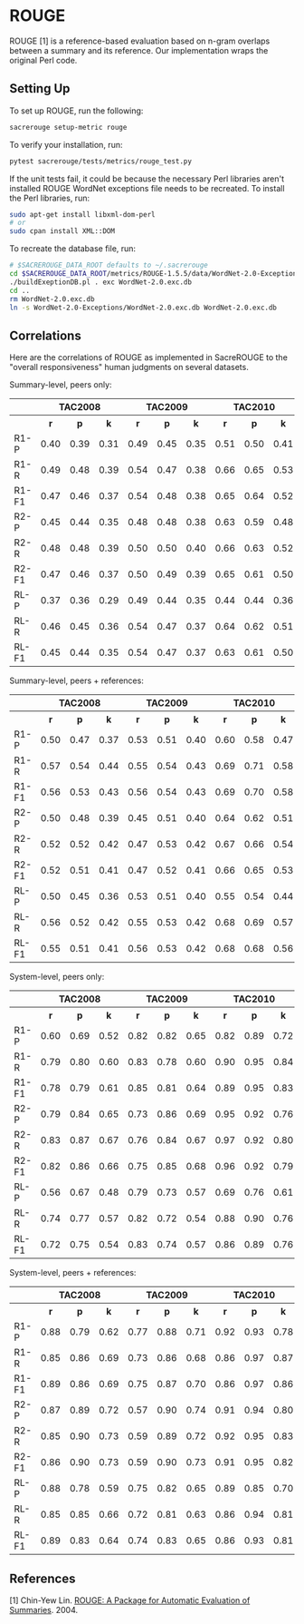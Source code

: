 # ROUGE
ROUGE [1] is a reference-based evaluation based on n-gram overlaps between a summary and its reference.
Our implementation wraps the original Perl code.

## Setting Up
To set up ROUGE, run the following:
```bash
sacrerouge setup-metric rouge
```

To verify your installation, run:
```bash
pytest sacrerouge/tests/metrics/rouge_test.py
```
If the unit tests fail, it could be because the necessary Perl libraries aren't installed ROUGE WordNet exceptions file needs to be recreated.
To install the Perl libraries, run:
```bash
sudo apt-get install libxml-dom-perl
# or
sudo cpan install XML::DOM
```
To recreate the database file, run:
```bash
# $SACREROUGE_DATA_ROOT defaults to ~/.sacrerouge
cd $SACREROUGE_DATA_ROOT/metrics/ROUGE-1.5.5/data/WordNet-2.0-Exceptions
./buildExeptionDB.pl . exc WordNet-2.0.exc.db
cd ..
rm WordNet-2.0.exc.db
ln -s WordNet-2.0-Exceptions/WordNet-2.0.exc.db WordNet-2.0.exc.db
```

## Correlations
Here are the correlations of ROUGE as implemented in SacreROUGE to the "overall responsiveness" human judgments on several datasets.

Summary-level, peers only:
<table>
<tr>
<th></th>
<th colspan="3">TAC2008</th>
<th colspan="3">TAC2009</th>
<th colspan="3">TAC2010</th>
<th colspan="3">TAC2011</th>
</tr>
<tr>
<th></th>
<th>r</th>
<th>p</th>
<th>k</th>
<th>r</th>
<th>p</th>
<th>k</th>
<th>r</th>
<th>p</th>
<th>k</th>
<th>r</th>
<th>p</th>
<th>k</th>
</tr>
<tr>
<td>R1-P</td>
<td>0.40</td>
<td>0.39</td>
<td>0.31</td>
<td>0.49</td>
<td>0.45</td>
<td>0.35</td>
<td>0.51</td>
<td>0.50</td>
<td>0.41</td>
<td>0.57</td>
<td>0.50</td>
<td>0.40</td>
</tr>
<tr>
<td>R1-R</td>
<td>0.49</td>
<td>0.48</td>
<td>0.39</td>
<td>0.54</td>
<td>0.47</td>
<td>0.38</td>
<td>0.66</td>
<td>0.65</td>
<td>0.53</td>
<td>0.59</td>
<td>0.52</td>
<td>0.43</td>
</tr>
<tr>
<td>R1-F1</td>
<td>0.47</td>
<td>0.46</td>
<td>0.37</td>
<td>0.54</td>
<td>0.48</td>
<td>0.38</td>
<td>0.65</td>
<td>0.64</td>
<td>0.52</td>
<td>0.59</td>
<td>0.52</td>
<td>0.42</td>
</tr>
<tr>
<td>R2-P</td>
<td>0.45</td>
<td>0.44</td>
<td>0.35</td>
<td>0.48</td>
<td>0.48</td>
<td>0.38</td>
<td>0.63</td>
<td>0.59</td>
<td>0.48</td>
<td>0.55</td>
<td>0.49</td>
<td>0.39</td>
</tr>
<tr>
<td>R2-R</td>
<td>0.48</td>
<td>0.48</td>
<td>0.39</td>
<td>0.50</td>
<td>0.50</td>
<td>0.40</td>
<td>0.66</td>
<td>0.63</td>
<td>0.52</td>
<td>0.56</td>
<td>0.50</td>
<td>0.41</td>
</tr>
<tr>
<td>R2-F1</td>
<td>0.47</td>
<td>0.46</td>
<td>0.37</td>
<td>0.50</td>
<td>0.49</td>
<td>0.39</td>
<td>0.65</td>
<td>0.61</td>
<td>0.50</td>
<td>0.56</td>
<td>0.50</td>
<td>0.40</td>
</tr>
<tr>
<td>RL-P</td>
<td>0.37</td>
<td>0.36</td>
<td>0.29</td>
<td>0.49</td>
<td>0.44</td>
<td>0.35</td>
<td>0.44</td>
<td>0.44</td>
<td>0.36</td>
<td>0.57</td>
<td>0.47</td>
<td>0.38</td>
</tr>
<tr>
<td>RL-R</td>
<td>0.46</td>
<td>0.45</td>
<td>0.36</td>
<td>0.54</td>
<td>0.47</td>
<td>0.37</td>
<td>0.64</td>
<td>0.62</td>
<td>0.51</td>
<td>0.59</td>
<td>0.49</td>
<td>0.40</td>
</tr>
<tr>
<td>RL-F1</td>
<td>0.45</td>
<td>0.44</td>
<td>0.35</td>
<td>0.54</td>
<td>0.47</td>
<td>0.37</td>
<td>0.63</td>
<td>0.61</td>
<td>0.50</td>
<td>0.59</td>
<td>0.49</td>
<td>0.40</td>
</tr>
</table>

Summary-level, peers + references:
<table>
<tr>
<th></th>
<th colspan="3">TAC2008</th>
<th colspan="3">TAC2009</th>
<th colspan="3">TAC2010</th>
<th colspan="3">TAC2011</th>
</tr>
<tr>
<th></th>
<th>r</th>
<th>p</th>
<th>k</th>
<th>r</th>
<th>p</th>
<th>k</th>
<th>r</th>
<th>p</th>
<th>k</th>
<th>r</th>
<th>p</th>
<th>k</th>
</tr>
<tr>
<td>R1-P</td>
<td>0.50</td>
<td>0.47</td>
<td>0.37</td>
<td>0.53</td>
<td>0.51</td>
<td>0.40</td>
<td>0.60</td>
<td>0.58</td>
<td>0.47</td>
<td>0.56</td>
<td>0.53</td>
<td>0.43</td>
</tr>
<tr>
<td>R1-R</td>
<td>0.57</td>
<td>0.54</td>
<td>0.44</td>
<td>0.55</td>
<td>0.54</td>
<td>0.43</td>
<td>0.69</td>
<td>0.71</td>
<td>0.58</td>
<td>0.57</td>
<td>0.55</td>
<td>0.45</td>
</tr>
<tr>
<td>R1-F1</td>
<td>0.56</td>
<td>0.53</td>
<td>0.43</td>
<td>0.56</td>
<td>0.54</td>
<td>0.43</td>
<td>0.69</td>
<td>0.70</td>
<td>0.58</td>
<td>0.57</td>
<td>0.55</td>
<td>0.45</td>
</tr>
<tr>
<td>R2-P</td>
<td>0.50</td>
<td>0.48</td>
<td>0.39</td>
<td>0.45</td>
<td>0.51</td>
<td>0.40</td>
<td>0.64</td>
<td>0.62</td>
<td>0.51</td>
<td>0.51</td>
<td>0.48</td>
<td>0.38</td>
</tr>
<tr>
<td>R2-R</td>
<td>0.52</td>
<td>0.52</td>
<td>0.42</td>
<td>0.47</td>
<td>0.53</td>
<td>0.42</td>
<td>0.67</td>
<td>0.66</td>
<td>0.54</td>
<td>0.52</td>
<td>0.49</td>
<td>0.39</td>
</tr>
<tr>
<td>R2-F1</td>
<td>0.52</td>
<td>0.51</td>
<td>0.41</td>
<td>0.47</td>
<td>0.52</td>
<td>0.41</td>
<td>0.66</td>
<td>0.65</td>
<td>0.53</td>
<td>0.52</td>
<td>0.49</td>
<td>0.39</td>
</tr>
<tr>
<td>RL-P</td>
<td>0.50</td>
<td>0.45</td>
<td>0.36</td>
<td>0.53</td>
<td>0.51</td>
<td>0.40</td>
<td>0.55</td>
<td>0.54</td>
<td>0.44</td>
<td>0.57</td>
<td>0.52</td>
<td>0.41</td>
</tr>
<tr>
<td>RL-R</td>
<td>0.56</td>
<td>0.52</td>
<td>0.42</td>
<td>0.55</td>
<td>0.53</td>
<td>0.42</td>
<td>0.68</td>
<td>0.69</td>
<td>0.57</td>
<td>0.58</td>
<td>0.53</td>
<td>0.43</td>
</tr>
<tr>
<td>RL-F1</td>
<td>0.55</td>
<td>0.51</td>
<td>0.41</td>
<td>0.56</td>
<td>0.53</td>
<td>0.42</td>
<td>0.68</td>
<td>0.68</td>
<td>0.56</td>
<td>0.58</td>
<td>0.54</td>
<td>0.43</td>
</tr>
</table>

System-level, peers only:
<table>
<tr>
<th></th>
<th colspan="3">TAC2008</th>
<th colspan="3">TAC2009</th>
<th colspan="3">TAC2010</th>
<th colspan="3">TAC2011</th>
</tr>
<tr>
<th></th>
<th>r</th>
<th>p</th>
<th>k</th>
<th>r</th>
<th>p</th>
<th>k</th>
<th>r</th>
<th>p</th>
<th>k</th>
<th>r</th>
<th>p</th>
<th>k</th>
</tr>
<tr>
<td>R1-P</td>
<td>0.60</td>
<td>0.69</td>
<td>0.52</td>
<td>0.82</td>
<td>0.82</td>
<td>0.65</td>
<td>0.82</td>
<td>0.89</td>
<td>0.72</td>
<td>0.91</td>
<td>0.82</td>
<td>0.64</td>
</tr>
<tr>
<td>R1-R</td>
<td>0.79</td>
<td>0.80</td>
<td>0.60</td>
<td>0.83</td>
<td>0.78</td>
<td>0.60</td>
<td>0.90</td>
<td>0.95</td>
<td>0.84</td>
<td>0.91</td>
<td>0.80</td>
<td>0.60</td>
</tr>
<tr>
<td>R1-F1</td>
<td>0.78</td>
<td>0.79</td>
<td>0.61</td>
<td>0.85</td>
<td>0.81</td>
<td>0.64</td>
<td>0.89</td>
<td>0.95</td>
<td>0.83</td>
<td>0.91</td>
<td>0.82</td>
<td>0.64</td>
</tr>
<tr>
<td>R2-P</td>
<td>0.79</td>
<td>0.84</td>
<td>0.65</td>
<td>0.73</td>
<td>0.86</td>
<td>0.69</td>
<td>0.95</td>
<td>0.92</td>
<td>0.76</td>
<td>0.94</td>
<td>0.77</td>
<td>0.57</td>
</tr>
<tr>
<td>R2-R</td>
<td>0.83</td>
<td>0.87</td>
<td>0.67</td>
<td>0.76</td>
<td>0.84</td>
<td>0.67</td>
<td>0.97</td>
<td>0.92</td>
<td>0.80</td>
<td>0.93</td>
<td>0.78</td>
<td>0.59</td>
</tr>
<tr>
<td>R2-F1</td>
<td>0.82</td>
<td>0.86</td>
<td>0.66</td>
<td>0.75</td>
<td>0.85</td>
<td>0.68</td>
<td>0.96</td>
<td>0.92</td>
<td>0.79</td>
<td>0.94</td>
<td>0.77</td>
<td>0.59</td>
</tr>
<tr>
<td>RL-P</td>
<td>0.56</td>
<td>0.67</td>
<td>0.48</td>
<td>0.79</td>
<td>0.73</td>
<td>0.57</td>
<td>0.69</td>
<td>0.76</td>
<td>0.61</td>
<td>0.92</td>
<td>0.78</td>
<td>0.61</td>
</tr>
<tr>
<td>RL-R</td>
<td>0.74</td>
<td>0.77</td>
<td>0.57</td>
<td>0.82</td>
<td>0.72</td>
<td>0.54</td>
<td>0.88</td>
<td>0.90</td>
<td>0.76</td>
<td>0.92</td>
<td>0.78</td>
<td>0.60</td>
</tr>
<tr>
<td>RL-F1</td>
<td>0.72</td>
<td>0.75</td>
<td>0.54</td>
<td>0.83</td>
<td>0.74</td>
<td>0.57</td>
<td>0.86</td>
<td>0.89</td>
<td>0.76</td>
<td>0.93</td>
<td>0.79</td>
<td>0.62</td>
</tr>
</table>

System-level, peers + references:
<table>
<tr>
<th></th>
<th colspan="3">TAC2008</th>
<th colspan="3">TAC2009</th>
<th colspan="3">TAC2010</th>
<th colspan="3">TAC2011</th>
</tr>
<tr>
<th></th>
<th>r</th>
<th>p</th>
<th>k</th>
<th>r</th>
<th>p</th>
<th>k</th>
<th>r</th>
<th>p</th>
<th>k</th>
<th>r</th>
<th>p</th>
<th>k</th>
</tr>
<tr>
<td>R1-P</td>
<td>0.88</td>
<td>0.79</td>
<td>0.62</td>
<td>0.77</td>
<td>0.88</td>
<td>0.71</td>
<td>0.92</td>
<td>0.93</td>
<td>0.78</td>
<td>0.70</td>
<td>0.87</td>
<td>0.71</td>
</tr>
<tr>
<td>R1-R</td>
<td>0.85</td>
<td>0.86</td>
<td>0.69</td>
<td>0.73</td>
<td>0.86</td>
<td>0.68</td>
<td>0.86</td>
<td>0.97</td>
<td>0.87</td>
<td>0.70</td>
<td>0.86</td>
<td>0.69</td>
</tr>
<tr>
<td>R1-F1</td>
<td>0.89</td>
<td>0.86</td>
<td>0.69</td>
<td>0.75</td>
<td>0.87</td>
<td>0.70</td>
<td>0.86</td>
<td>0.97</td>
<td>0.86</td>
<td>0.70</td>
<td>0.88</td>
<td>0.72</td>
</tr>
<tr>
<td>R2-P</td>
<td>0.87</td>
<td>0.89</td>
<td>0.72</td>
<td>0.57</td>
<td>0.90</td>
<td>0.74</td>
<td>0.91</td>
<td>0.94</td>
<td>0.80</td>
<td>0.70</td>
<td>0.78</td>
<td>0.59</td>
</tr>
<tr>
<td>R2-R</td>
<td>0.85</td>
<td>0.90</td>
<td>0.73</td>
<td>0.59</td>
<td>0.89</td>
<td>0.72</td>
<td>0.92</td>
<td>0.95</td>
<td>0.83</td>
<td>0.70</td>
<td>0.77</td>
<td>0.60</td>
</tr>
<tr>
<td>R2-F1</td>
<td>0.86</td>
<td>0.90</td>
<td>0.73</td>
<td>0.59</td>
<td>0.90</td>
<td>0.73</td>
<td>0.91</td>
<td>0.95</td>
<td>0.82</td>
<td>0.70</td>
<td>0.78</td>
<td>0.60</td>
</tr>
<tr>
<td>RL-P</td>
<td>0.88</td>
<td>0.78</td>
<td>0.59</td>
<td>0.75</td>
<td>0.82</td>
<td>0.65</td>
<td>0.89</td>
<td>0.85</td>
<td>0.70</td>
<td>0.72</td>
<td>0.85</td>
<td>0.68</td>
</tr>
<tr>
<td>RL-R</td>
<td>0.85</td>
<td>0.85</td>
<td>0.66</td>
<td>0.72</td>
<td>0.81</td>
<td>0.63</td>
<td>0.86</td>
<td>0.94</td>
<td>0.81</td>
<td>0.72</td>
<td>0.85</td>
<td>0.68</td>
</tr>
<tr>
<td>RL-F1</td>
<td>0.89</td>
<td>0.83</td>
<td>0.64</td>
<td>0.74</td>
<td>0.83</td>
<td>0.65</td>
<td>0.86</td>
<td>0.93</td>
<td>0.81</td>
<td>0.73</td>
<td>0.86</td>
<td>0.70</td>
</tr>
</table>

## References
[1] Chin-Yew Lin. [ROUGE: A Package for Automatic Evaluation of Summaries](https://www.aclweb.org/anthology/W04-1013/). 2004.